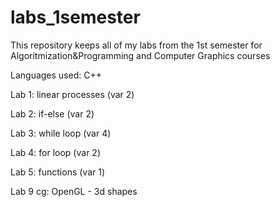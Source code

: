 # labs_1semester
This repository keeps all of my labs from the 1st semester for Algoritmization&Programming and Computer Graphics courses

Languages used: C++

Lab 1: linear processes (var 2)

Lab 2: if-else (var 2)

Lab 3: while loop (var 4)

Lab 4: for loop (var 2)

Lab 5: functions (var 1)

Lab 9 cg: OpenGL - 3d shapes
